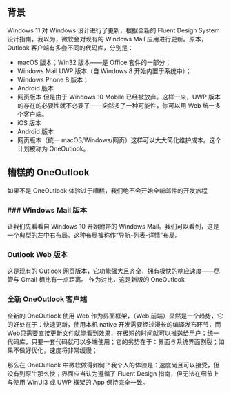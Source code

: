 ## 背景

Windows 11 对 Windows 设计进行了更新，根据全新的 Fluent Design System 设计指南，我以为，微软会对现有的 Windows Mail 应用进行更新。原本，Outlook 客户端有多套不同的代码库，分别是：
- macOS 版本；Win32 版本——是 Office 套件的一部分；
- Windows Mail UWP 版本（自 Windows 8 开始内置于系统中）；
- Windows Phone 8 版本；
- Android 版本 
- 网页版本
但是由于 Windows 10 Mobile 已经被放弃。这样一来，UWP 版本的存在的必要性就不必要了——突然多了一种可能性，你可以用 Web 统一多个客户端。
- iOS 版本
- Android 版本
- 网页版本（统一 macOS/Windows/网页）这样可以大大简化维护成本。这个计划被称为 OneOutlook。



## 糟糕的 OneOutlook
如果不是 OneOutlook 体验过于糟糕，我们绝不会开始全新邮件的开发旅程
### ### Windows Mail 版本
让我们先看看自 Windows 10 开始附带的 Windows Mail。我们可以看到，这是一个典型的左中右布局。这种布局被称作“导航-列表-详情”布局。

### Outlook Web 版本
这是现有的 Outlook 网页版本，它功能强大且齐全，拥有极快的响应速度——尽管与 Gmail 相比有一点距离。
作为对比，这是新版的 OneOutlook

### 全新 OneOutlook 客户端
全新的 OneOutlook 使用 Web 作为界面框架，（Web 前端）显然是一个趋势，它的好处在于：快速更新，使用本机 native 开发需要经过漫长的编译发布环节，而Web只需要直接更新文件就能看到效果，在极短的时间就可以推送给用户；统一代码库，只要一套代码就可以多端使用；它的劣势在于：界面与系统界面割裂；如果不做好优化，速度将非常缓慢；

那么在 OneOutlook 中微软做得如何？我个人的体验是：速度尚且可以接受，但没有到原生那么快；界面应当认为遵循了 Fluent Design 指南，但无法在细节上与使用 WinUI3 或 UWP 框架的 App 保持完全一致。
